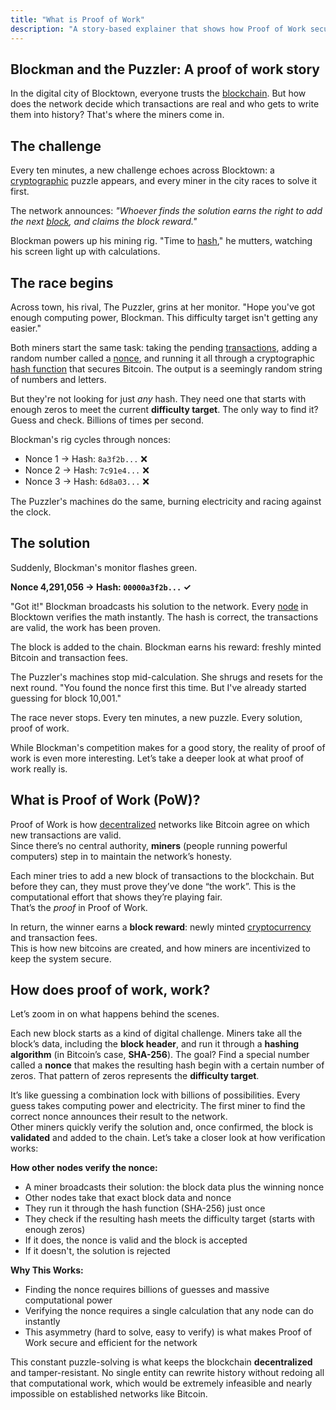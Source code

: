 ```yaml
---
title: "What is Proof of Work" 
description: "A story-based explainer that shows how Proof of Work secures the Bitcoin blockchain through mining, hashing, and decentralized competition."
---
```


## Blockman and the Puzzler: A proof of work story 

In the digital city of Blocktown, everyone trusts the [blockchain](https://fluentdev.vercel.app/glossary/blockchain). But how does the network decide which transactions are real and who gets to write them into history? That's where the miners come in.

## **The challenge**

Every ten minutes, a new challenge echoes across Blocktown: a [cryptographic](https://fluentdev.vercel.app/glossary/cryptography) puzzle appears, and every miner in the city races to solve it first.

The network announces: *"Whoever finds the solution earns the right to add the next [block](https://fluentdev.vercel.app/glossary/blocks), and claims the block reward."*

Blockman powers up his mining rig. "Time to [hash](https://fluentdev.vercel.app/glossary/hash)," he mutters, watching his screen light up with calculations.

## **The race begins**

Across town, his rival, The Puzzler, grins at her monitor. "Hope you've got enough computing power, Blockman. This difficulty target isn't getting any easier."

Both miners start the same task: taking the pending [transactions](https://fluentdev.vercel.app/glossary/transaction), adding a random number called a [nonce](https://fluentdev.vercel.app/glossary/nonce), and running it all through a cryptographic [hash function](https://fluentdev.vercel.app/glossary/hash-function) that secures Bitcoin. The output is a seemingly random string of numbers and letters.

But they're not looking for just *any* hash. They need one that starts with enough zeros to meet the current **difficulty target**. The only way to find it? Guess and check. Billions of times per second.

Blockman's rig cycles through nonces:

* Nonce 1 → Hash: `8a3f2b...` ❌  
* Nonce 2 → Hash: `7c91e4...` ❌  
* Nonce 3 → Hash: `6d8a03...` ❌

The Puzzler's machines do the same, burning electricity and racing against the clock.

## **The solution**

Suddenly, Blockman's monitor flashes green.

**Nonce 4,291,056 → Hash: `00000a3f2b...` ✓**

"Got it\!" Blockman broadcasts his solution to the network. Every [node](https://fluentdev.vercel.app/glossary/nodes) in Blocktown verifies the math instantly. The hash is correct, the transactions are valid, the work has been proven.

The block is added to the chain. Blockman earns his reward: freshly minted Bitcoin and transaction fees.

The Puzzler's machines stop mid-calculation. She shrugs and resets for the next round. "You found the nonce first this time. But I've already started guessing for block 10,001."

The race never stops. Every ten minutes, a new puzzle. Every solution, proof of work.

While Blockman's competition makes for a good story, the reality of proof of work is even more interesting. Let’s take a deeper look at what proof of work really is. 

## What is Proof of Work (PoW)?

Proof of Work is how [decentralized](https://fluentdev.vercel.app/glossary/decentralization) networks like Bitcoin agree on which new transactions are valid.  
Since there’s no central authority, **miners** (people running powerful computers) step in to maintain the network’s honesty.

Each miner tries to add a new block of transactions to the blockchain. But before they can, they must prove they’ve done “the work”. This is the computational effort that shows they’re playing fair.  
That’s the *proof* in Proof of Work.

In return, the winner earns a **block reward**: newly minted [cryptocurrency](https://fluentdev.vercel.app/glossary/cryptocurrency) and transaction fees.  
This is how new bitcoins are created, and how miners are incentivized to keep the system secure.

## How does proof of work, work?

Let’s zoom in on what happens behind the scenes.

Each new block starts as a kind of digital challenge. Miners take all the block’s data, including the **block header**, and run it through a **hashing algorithm** (in Bitcoin’s case, **SHA-256**). The goal? Find a special number called a **nonce** that makes the resulting hash begin with a certain number of zeros. That pattern of zeros represents the **difficulty target**.

It’s like guessing a combination lock with billions of possibilities. Every guess takes computing power and electricity. The first miner to find the correct nonce announces their result to the network.  
Other miners quickly verify the solution and, once confirmed, the block is **validated** and added to the chain. Let’s take a closer look at how verification works:

**How other nodes verify the nonce:**

* A miner broadcasts their solution: the block data plus the winning nonce  
* Other nodes take that exact block data and nonce  
* They run it through the hash function (SHA-256) just once  
* They check if the resulting hash meets the difficulty target (starts with enough zeros)  
* If it does, the nonce is valid and the block is accepted  
* If it doesn't, the solution is rejected

**Why This Works:**

* Finding the nonce requires billions of guesses and massive computational power  
* Verifying the nonce requires a single calculation that any node can do instantly  
* This asymmetry (hard to solve, easy to verify) is what makes Proof of Work secure and efficient for the network

This constant puzzle-solving is what keeps the blockchain **decentralized** and tamper-resistant. No single entity can rewrite history without redoing all that computational work, which would be extremely infeasible and nearly impossible on established networks like Bitcoin.

